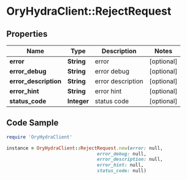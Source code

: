 # OryHydraClient::RejectRequest

## Properties

Name | Type | Description | Notes
------------ | ------------- | ------------- | -------------
**error** | **String** | error | [optional] 
**error_debug** | **String** | error debug | [optional] 
**error_description** | **String** | error description | [optional] 
**error_hint** | **String** | error hint | [optional] 
**status_code** | **Integer** | status code | [optional] 

## Code Sample

```ruby
require 'OryHydraClient'

instance = OryHydraClient::RejectRequest.new(error: null,
                                 error_debug: null,
                                 error_description: null,
                                 error_hint: null,
                                 status_code: null)
```


